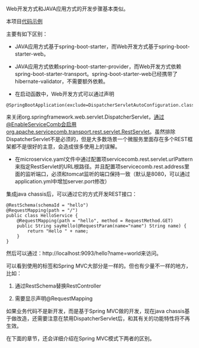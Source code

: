 Web开发方式和JAVA应用方式的开发步骤基本类似。

本项目[代码示例](https://github.com/huaweicse/servicecomb-java-chassis-samples/tree/master/spring-boot-web)


主要有如下区别：

* JAVA应用方式基于spring-boot-starter，而Web开发方式基于spring-boot-starter-web。

* JAVA应用方式依赖spring-boot-starter-provider，而Web开发方式依赖spring-boot-starter-transport。spring-boot-starter-web已经携带了hibernate-validator，不需要额外依赖。

* 在启动函数中，Web开发方式可以通过声明

```
@SpringBootApplication(exclude=DispatcherServletAutoConfiguration.class)
```

来关闭org.springframework.web.servlet.DispatcherServlet，通过@EnableServiceComb会启用org.apache.servicecomb.transport.rest.servlet.RestServlet。虽然排除DispatcherServlet不是必须的，但是大多数场景一个微服务里面存在多个REST框架都不是很好的主意，会造成很多使用上的误解。

* 在microservice.yaml文件中通过配置项servicecomb.rest.servlet.urlPattern来指定RestServlet的URL根路径。并且配置项servicecomb.rest.address里面的监听端口，必须和tomcat监听的端口保持一致（默认是8080，可以通过application.yml中增加server.port修改）





集成java chassis后，可以通过它的方式开发REST接口：

```
@RestSchema(schemaId = "hello")
@RequestMapping(path = "/")
public class HelloService {
    @RequestMapping(path = "hello", method = RequestMethod.GET)
    public String sayHello(@RequestParam(name="name") String name) {
        return "Hello " + name;
    }
}
```

然后可以通过：http://localhost:9093/hello?name=world来访问。

可以看到使用的标签和Spring MVC大部分是一样的。但也有少量不一样的地方，比如：

1. 通过RestSchema替换RestController

2. 需要显示声明@RequestMapping

如果业务代码不是新开发，而是基于Spring MVC做的开发，现在java chassis基于做改造，还需要注意在禁用DispatcherServlet后，和其有关的功能特性将不再生效。

在下面的章节，还会详细介绍在Spring MVC模式下两者的区别。

